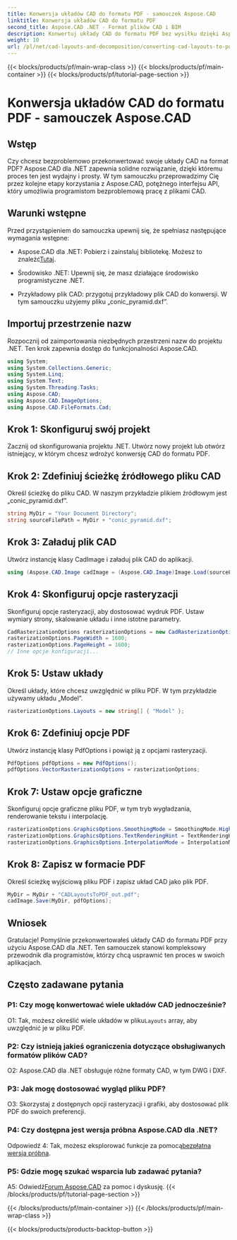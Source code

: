 ```yaml
---
title: Konwersja układów CAD do formatu PDF - samouczek Aspose.CAD
linktitle: Konwersja układów CAD do formatu PDF
second_title: Aspose.CAD .NET - Format plików CAD i BIM
description: Konwertuj układy CAD do formatu PDF bez wysiłku dzięki Aspose.CAD dla .NET. Postępuj zgodnie z naszym przewodnikiem krok po kroku, aby zapewnić bezproblemową integrację.
weight: 10
url: /pl/net/cad-layouts-and-decomposition/converting-cad-layouts-to-pdf/
---
```


{{< blocks/products/pf/main-wrap-class >}}
{{< blocks/products/pf/main-container >}}
{{< blocks/products/pf/tutorial-page-section >}}

# Konwersja układów CAD do formatu PDF - samouczek Aspose.CAD

## Wstęp

Czy chcesz bezproblemowo przekonwertować swoje układy CAD na format PDF? Aspose.CAD dla .NET zapewnia solidne rozwiązanie, dzięki któremu proces ten jest wydajny i prosty. W tym samouczku przeprowadzimy Cię przez kolejne etapy korzystania z Aspose.CAD, potężnego interfejsu API, który umożliwia programistom bezproblemową pracę z plikami CAD.

## Warunki wstępne

Przed przystąpieniem do samouczka upewnij się, że spełniasz następujące wymagania wstępne:

-  Aspose.CAD dla .NET: Pobierz i zainstaluj bibliotekę. Możesz to znaleźć[Tutaj](https://releases.aspose.com/cad/net/).

- Środowisko .NET: Upewnij się, że masz działające środowisko programistyczne .NET.

- Przykładowy plik CAD: przygotuj przykładowy plik CAD do konwersji. W tym samouczku użyjemy pliku „conic_pyramid.dxf”.

## Importuj przestrzenie nazw

Rozpocznij od zaimportowania niezbędnych przestrzeni nazw do projektu .NET. Ten krok zapewnia dostęp do funkcjonalności Aspose.CAD.

```csharp
using System;
using System.Collections.Generic;
using System.Linq;
using System.Text;
using System.Threading.Tasks;
using Aspose.CAD;
using Aspose.CAD.ImageOptions;
using Aspose.CAD.FileFormats.Cad;
```

## Krok 1: Skonfiguruj swój projekt

Zacznij od skonfigurowania projektu .NET. Utwórz nowy projekt lub otwórz istniejący, w którym chcesz wdrożyć konwersję CAD do formatu PDF.

## Krok 2: Zdefiniuj ścieżkę źródłowego pliku CAD

Określ ścieżkę do pliku CAD. W naszym przykładzie plikiem źródłowym jest „conic_pyramid.dxf”.

```csharp
string MyDir = "Your Document Directory";
string sourceFilePath = MyDir + "conic_pyramid.dxf";
```

## Krok 3: Załaduj plik CAD

Utwórz instancję klasy CadImage i załaduj plik CAD do aplikacji.

```csharp
using (Aspose.CAD.Image cadImage = (Aspose.CAD.Image)Image.Load(sourceFilePath))
```

## Krok 4: Skonfiguruj opcje rasteryzacji

Skonfiguruj opcje rasteryzacji, aby dostosować wydruk PDF. Ustaw wymiary strony, skalowanie układu i inne istotne parametry.

```csharp
CadRasterizationOptions rasterizationOptions = new CadRasterizationOptions();
rasterizationOptions.PageWidth = 1600;
rasterizationOptions.PageHeight = 1600;
// Inne opcje konfiguracji...
```

## Krok 5: Ustaw układy

Określ układy, które chcesz uwzględnić w pliku PDF. W tym przykładzie używamy układu „Model”.

```csharp
rasterizationOptions.Layouts = new string[] { "Model" };
```

## Krok 6: Zdefiniuj opcje PDF

Utwórz instancję klasy PdfOptions i powiąż ją z opcjami rasteryzacji.

```csharp
PdfOptions pdfOptions = new PdfOptions();
pdfOptions.VectorRasterizationOptions = rasterizationOptions;
```

## Krok 7: Ustaw opcje graficzne

Skonfiguruj opcje graficzne pliku PDF, w tym tryb wygładzania, renderowanie tekstu i interpolację.

```csharp
rasterizationOptions.GraphicsOptions.SmoothingMode = SmoothingMode.HighQuality;
rasterizationOptions.GraphicsOptions.TextRenderingHint = TextRenderingHint.AntiAliasGridFit;
rasterizationOptions.GraphicsOptions.InterpolationMode = InterpolationMode.HighQualityBicubic;
```

## Krok 8: Zapisz w formacie PDF

Określ ścieżkę wyjściową pliku PDF i zapisz układ CAD jako plik PDF.

```csharp
MyDir = MyDir + "CADLayoutsToPDF_out.pdf";
cadImage.Save(MyDir, pdfOptions);
```

## Wniosek

Gratulacje! Pomyślnie przekonwertowałeś układy CAD do formatu PDF przy użyciu Aspose.CAD dla .NET. Ten samouczek stanowi kompleksowy przewodnik dla programistów, którzy chcą usprawnić ten proces w swoich aplikacjach.

## Często zadawane pytania

### P1: Czy mogę konwertować wiele układów CAD jednocześnie?

 O1: Tak, możesz określić wiele układów w pliku`Layouts` array, aby uwzględnić je w pliku PDF.

### P2: Czy istnieją jakieś ograniczenia dotyczące obsługiwanych formatów plików CAD?

O2: Aspose.CAD dla .NET obsługuje różne formaty CAD, w tym DWG i DXF.

### P3: Jak mogę dostosować wygląd pliku PDF?

O3: Skorzystaj z dostępnych opcji rasteryzacji i grafiki, aby dostosować plik PDF do swoich preferencji.

### P4: Czy dostępna jest wersja próbna Aspose.CAD dla .NET?

 Odpowiedź 4: Tak, możesz eksplorować funkcje za pomocą[bezpłatna wersja próbna](https://releases.aspose.com/).

### P5: Gdzie mogę szukać wsparcia lub zadawać pytania?

A5: Odwiedź[Forum Aspose.CAD](https://forum.aspose.com/c/cad/19) za pomoc i dyskusję.
{{< /blocks/products/pf/tutorial-page-section >}}

{{< /blocks/products/pf/main-container >}}
{{< /blocks/products/pf/main-wrap-class >}}

{{< blocks/products/products-backtop-button >}}
